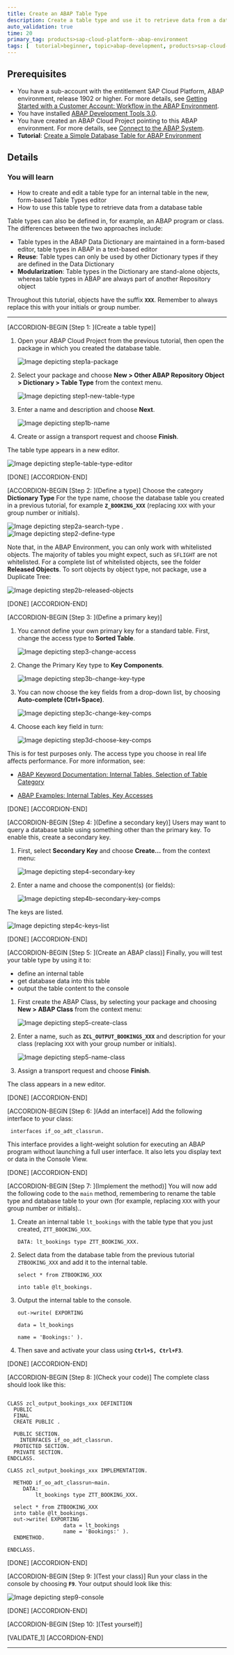 ```yaml
---
title: Create an ABAP Table Type
description: Create a table type and use it to retrieve data from a database table.
auto_validation: true
time: 20
primary_tag: products>sap-cloud-platform--abap-environment
tags: [  tutorial>beginner, topic>abap-development, products>sap-cloud-platform, tutorial>license ]
---
```

## Prerequisites
- You have a sub-account with the entitlement SAP Cloud Platform, ABAP environment, release 1902 or higher. For more details, see [Getting Started with a Customer Account: Workflow in the ABAP Environment](https://help.sap.com/viewer/65de2977205c403bbc107264b8eccf4b/Cloud/en-US/e34a329acc804c0e874496548183682f.html).
- You have installed [ABAP Development Tools 3.0](https://tools.hana.ondemand.com/#abap).
- You have created an ABAP Cloud Project pointing to this ABAP environment. For more details, see  [Connect to the ABAP System](https://help.sap.com/viewer/65de2977205c403bbc107264b8eccf4b/Cloud/en-US/7379dbd2e1684119bc1dd28874bbbb7b.html).
- **Tutorial**: [Create a Simple Database Table for ABAP Environment](abap-environment-create-table)

## Details
### You will learn
  - How to create and edit a table type for an internal table in the new, form-based Table Types editor
  - How to use this table type to retrieve data from a database table

Table types can also be defined in, for example, an ABAP program or class. The differences between the two approaches include:
-	Table types in the ABAP Data Dictionary are maintained in a form-based editor, table types in ABAP in a text-based editor
-	**Reuse**: Table types can only be used by other Dictionary types if they are defined in the Data Dictionary
-	**Modularization**: Table types in the Dictionary are stand-alone objects, whereas table types in ABAP are always part of another Repository object

Throughout this tutorial, objects have the suffix **`XXX`**. Remember to always replace this with your initials or group number.

---

[ACCORDION-BEGIN [Step 1: ](Create a table type)]

1. Open your ABAP Cloud Project from the previous tutorial, then open the package in which you created the database table.

    ![Image depicting step1a-package](step1a-package.png)

2. Select your package and choose **New > Other ABAP Repository Object > Dictionary > Table Type** from the context menu.

    ![Image depicting step1-new-table-type](step1-new-table-type.png)

2. Enter a name and description and choose **Next**.

    ![Image depicting step1b-name](step1b-name.png)

3. Create or assign a transport request and choose **Finish**.

The table type appears in a new editor.  

![Image depicting step1e-table-type-editor](step1e-table-type-editor.PNG)

[DONE]
[ACCORDION-END]

[ACCORDION-BEGIN [Step 2: ](Define a type)]
Choose the category **Dictionary Type** For the type name, choose the database table you created in a previous tutorial, for example **`Z_BOOKING_XXX`** (replacing `XXX` with your group number or initials).

![Image depicting step2a-search-type](step2a-search-type.png)
.
![Image depicting step2-define-type](step2-define-type.png)

Note that, in the ABAP Environment, you can only work with whitelisted objects. The majority of tables you might expect, such as `SFLIGHT` are not whitelisted. For a complete list of whitelisted objects, see the folder **Released Objects**. To sort objects by object type, not package, use a Duplicate Tree:

![Image depicting step2b-released-objects](step2b-released-objects.png)

[DONE]
[ACCORDION-END]

[ACCORDION-BEGIN [Step 3: ](Define a primary key)]
1. You cannot define your own primary key for a standard table. First, change the access type to **Sorted Table**.

    ![Image depicting step3-change-access](step3-change-access.png)

2. Change the Primary Key type to **Key Components**.

    ![Image depicting step3b-change-key-type](step3b-change-key-type.png)

3. You can now choose the key fields from a drop-down list, by choosing **Auto-complete (Ctrl+Space)**.

    ![Image depicting step3c-change-key-comps](step3c-change-key-comps.png)

4. Choose each key field in turn:

    ![Image depicting step3d-choose-key-comps](step3d-choose-key-comps.png)


This is for test purposes only. The access type you choose in real life affects performance. For more information, see:

  - [ABAP Keyword Documentation: Internal Tables, Selection of Table Category](https://help.sap.com/doc/abapdocu_752_index_htm/7.52/en-US/index.htm?file=abenitab_kind.htm)

  - [ABAP Examples: Internal Tables, Key Accesses](https://help.sap.com/doc/abapdocu_752_index_htm/7.52/en-US/index.htm?file=abenitab_kind.htm)

[DONE]
[ACCORDION-END]

[ACCORDION-BEGIN [Step 4: ](Define a secondary key)]
Users may want to query a database table using something other than the primary key. To enable this, create a secondary key.

1. First, select **Secondary Key** and choose **Create...** from the context menu:

    ![Image depicting step4-secondary-key](step4-secondary-key.png)

2. Enter a name and choose the component(s) (or fields):

    ![Image depicting step4b-secondary-key-comps](step4b-secondary-key-comps.png)

The keys are listed.

  ![Image depicting step4c-keys-list](step4c-keys-list.png)

[DONE]
[ACCORDION-END]

[ACCORDION-BEGIN [Step 5: ](Create an ABAP class)]
Finally, you will test your table type by using it to:

- define an internal table
- get database data into this table
- output the table content to the console

1. First create the ABAP Class, by selecting your package and choosing **New > ABAP Class** from the context menu:

    ![Image depicting step5-create-class](step5-create-class.png)

2. Enter a name, such as **`ZCL_OUTPUT_BOOKINGS_XXX`** and description for your class (replacing `XXX` with your group number or initials).

    ![Image depicting step5-name-class](step5-name-class.png)

3. Assign a transport request and choose **Finish**.

The class appears in a new editor.

[DONE]
[ACCORDION-END]

[ACCORDION-BEGIN [Step 6: ](Add an interface)]
Add the following interface to your class:

```ABAP
 interfaces if_oo_adt_classrun.
```

This interface provides a light-weight solution for executing an ABAP program without launching a full user interface.
It also lets you display text or data in the Console View.

[DONE]
[ACCORDION-END]

[ACCORDION-BEGIN [Step 7: ](Implement the method)]
You will now add the following code to the `main` method, remembering to rename the table type and database table to your own (for example, replacing `XXX` with your group number or initials)..

1. Create an internal table `lt_bookings` with the table type that you just created, `ZTT_BOOKING_XXX`.

    `DATA: lt_bookings type ZTT_BOOKING_XXX.`

2. Select data from the database table from the previous tutorial `ZTBOOKING_XXX` and add it to the internal table.

    `select * from ZTBOOKING_XXX`

    `into table @lt_bookings.`

3. Output the internal table to the console.

    `out->write( EXPORTING`

    `data = lt_bookings`

    `name = 'Bookings:' ).`

4. Then save and activate your class using **`Ctrl+S, Ctrl+F3`**.

[DONE]
[ACCORDION-END]

[ACCORDION-BEGIN [Step 8: ](Check your code)]
The complete class should look like this:

```ABAP

CLASS zcl_output_bookings_xxx DEFINITION
  PUBLIC
  FINAL
  CREATE PUBLIC .

  PUBLIC SECTION.
    INTERFACES if_oo_adt_classrun.
  PROTECTED SECTION.
  PRIVATE SECTION.
ENDCLASS.

CLASS zcl_output_bookings_xxx IMPLEMENTATION.

  METHOD if_oo_adt_classrun~main.
     DATA:
         lt_bookings type ZTT_BOOKING_XXX.

  select * from ZTBOOKING_XXX
  into table @lt_bookings.
  out->write( EXPORTING
                  data = lt_bookings
                  name = 'Bookings:' ).
  ENDMETHOD.

ENDCLASS.

```


[DONE]
[ACCORDION-END]

[ACCORDION-BEGIN [Step 9: ](Test your class)]
Run your class in the console by choosing **`F9`**. Your output should look like this:

  ![Image depicting step9-console](step9-console.png)

[DONE]
[ACCORDION-END]

[ACCORDION-BEGIN [Step 10: ](Test yourself)]

[VALIDATE_1]
[ACCORDION-END]




---

